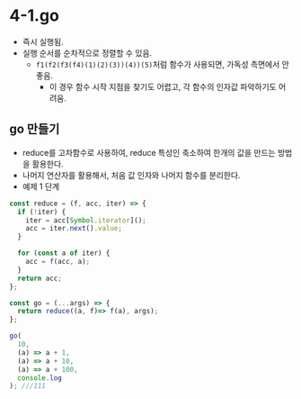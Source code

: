 # 4-1.go
- 즉시 실행됨.
- 실행 순서를 순차적으로 정렬할 수 있음.
  - `f1(f2(f3(f4)(1)(2)(3))(4))(5)`처럼 함수가 사용되면, 가독성 측면에서 안좋음. 
    - 이 경우 함수 시작 지점을 찾기도 어렵고, 각 함수의 인자값 파악하기도 어려움.

## go 만들기
- reduce를 고차함수로 사용하여, reduce 특성인 축소하여 한개의 값을 만드는 방법을 활용한다.
- 나머지 연산자를 활용해서, 처음 값 인자와 나머지 함수를 분리한다.
- 예제 1 단계
```javascript
const reduce = (f, acc, iter) => {
  if (!iter) {
    iter = acc[Symbol.iterator]();
    acc = iter.next().value;
  }

  for (const a of iter) {
    acc = f(acc, a);
  }
  return acc;
};

const go = (...args) => {
  return reduce((a, f)=> f(a), args);
};

go(
  10,
  (a) => a + 1,
  (a) => a + 10,
  (a) => a + 100,
  console.log
); ///111
```
